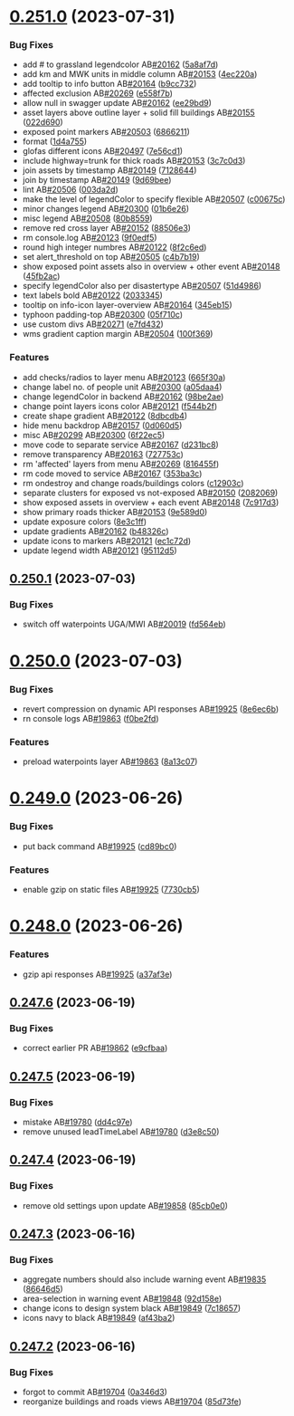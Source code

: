 # [0.251.0](https://github.com/rodekruis/IBF-system/compare/v0.250.1...v0.251.0) (2023-07-31)


### Bug Fixes

* add # to grassland legendcolor AB[#20162](https://github.com/rodekruis/IBF-system/issues/20162) ([5a8af7d](https://github.com/rodekruis/IBF-system/commit/5a8af7de0c8404dc8baf5f3987ddb0d213b9862e))
* add km and MWK units in middle column AB[#20153](https://github.com/rodekruis/IBF-system/issues/20153) ([4ec220a](https://github.com/rodekruis/IBF-system/commit/4ec220a3e564ee3e5c8fef7f27842c0c30cc8ddd))
* add tooltip to info button AB[#20164](https://github.com/rodekruis/IBF-system/issues/20164) ([b9cc732](https://github.com/rodekruis/IBF-system/commit/b9cc732e0ada4464f9ef0cff96cfa4075141d1fd))
* affected exclusion AB[#20269](https://github.com/rodekruis/IBF-system/issues/20269) ([e558f7b](https://github.com/rodekruis/IBF-system/commit/e558f7b672efb1f178e295e00a7dd5a5b12840e1))
* allow null in swagger update AB[#20162](https://github.com/rodekruis/IBF-system/issues/20162) ([ee29bd9](https://github.com/rodekruis/IBF-system/commit/ee29bd94a24bfd7541c1085a83dbd831548a47f2))
* asset layers above outline layer + solid fill buildings AB[#20155](https://github.com/rodekruis/IBF-system/issues/20155) ([022d690](https://github.com/rodekruis/IBF-system/commit/022d6902f9992a5e05691a9e5118c7c2eb8c93cd))
* exposed point markers AB[#20503](https://github.com/rodekruis/IBF-system/issues/20503) ([6866211](https://github.com/rodekruis/IBF-system/commit/6866211b04b8324b7060cbfd6574e46136cb9b99))
* format ([1d4a755](https://github.com/rodekruis/IBF-system/commit/1d4a755433c231c7411860411fe3277a058b35c4))
* glofas different icons AB[#20497](https://github.com/rodekruis/IBF-system/issues/20497) ([7e56cd1](https://github.com/rodekruis/IBF-system/commit/7e56cd1e051bb867ba7f23c77c8832877bc33928))
* include highway=trunk for thick roads AB[#20153](https://github.com/rodekruis/IBF-system/issues/20153) ([3c7c0d3](https://github.com/rodekruis/IBF-system/commit/3c7c0d3efe912b3dcdc46089e82087cf74240564))
* join assets by timestamp AB[#20149](https://github.com/rodekruis/IBF-system/issues/20149) ([7128644](https://github.com/rodekruis/IBF-system/commit/71286445bcd52aac2df2c9a40ed3b24e810fd42b))
* join by timestamp AB[#20149](https://github.com/rodekruis/IBF-system/issues/20149) ([9d69bee](https://github.com/rodekruis/IBF-system/commit/9d69beea2593e74476f7871cbe6dd749226ea78c))
* lint AB[#20506](https://github.com/rodekruis/IBF-system/issues/20506) ([003da2d](https://github.com/rodekruis/IBF-system/commit/003da2dc7b4a960e1b925f10b2cb35d25e7f3a47))
* make the level of legendColor to specify flexible AB[#20507](https://github.com/rodekruis/IBF-system/issues/20507) ([c00675c](https://github.com/rodekruis/IBF-system/commit/c00675ca771edbd9dc20ef003f2beac1999f9fdf))
* minor changes legend AB[#20300](https://github.com/rodekruis/IBF-system/issues/20300) ([01b6e26](https://github.com/rodekruis/IBF-system/commit/01b6e26dae2d6028203137f679bca3bd1947e49f))
* misc legend AB[#20508](https://github.com/rodekruis/IBF-system/issues/20508) ([80b8559](https://github.com/rodekruis/IBF-system/commit/80b8559eff3a8ee9d74993f2f6a37d6c117e3e39))
* remove red cross layer AB[#20152](https://github.com/rodekruis/IBF-system/issues/20152) ([88506e3](https://github.com/rodekruis/IBF-system/commit/88506e3711324f70b0d62d366bd3edbb5deda7f9))
* rm console.log AB[#20123](https://github.com/rodekruis/IBF-system/issues/20123) ([9f0edf5](https://github.com/rodekruis/IBF-system/commit/9f0edf5cbae286f5e06b3c90978205a55d3333f9))
* round high integer numbres AB[#20122](https://github.com/rodekruis/IBF-system/issues/20122) ([8f2c6ed](https://github.com/rodekruis/IBF-system/commit/8f2c6edc40464b3eecfa497664b4b22558dfbcd0))
* set alert_threshold on top AB[#20505](https://github.com/rodekruis/IBF-system/issues/20505) ([c4b7b19](https://github.com/rodekruis/IBF-system/commit/c4b7b19b6f30a0a6002fb3d931ef70028f592581))
* show exposed point assets also in overview + other event AB[#20148](https://github.com/rodekruis/IBF-system/issues/20148) ([45fb2ac](https://github.com/rodekruis/IBF-system/commit/45fb2acf1e73484bd96407979c1e2732a8166848))
* specify legendColor also per disastertype AB[#20507](https://github.com/rodekruis/IBF-system/issues/20507) ([51d4986](https://github.com/rodekruis/IBF-system/commit/51d498629f890ee465a0115787d056e4ec4242f9))
* text labels bold AB[#20122](https://github.com/rodekruis/IBF-system/issues/20122) ([2033345](https://github.com/rodekruis/IBF-system/commit/20333455d0861696455fe3805ec7b6acee1cdd49))
* tooltip on info-icon layer-overview AB[#20164](https://github.com/rodekruis/IBF-system/issues/20164) ([345eb15](https://github.com/rodekruis/IBF-system/commit/345eb152cc6504a06cccde6b1546b17d282df6cb))
* typhoon padding-top AB[#20300](https://github.com/rodekruis/IBF-system/issues/20300) ([05f710c](https://github.com/rodekruis/IBF-system/commit/05f710cb400466bebda136263076f2ef88fd1082))
* use custom divs AB[#20271](https://github.com/rodekruis/IBF-system/issues/20271) ([e7fd432](https://github.com/rodekruis/IBF-system/commit/e7fd43211ba5744868edb7efcff940317bb3a18a))
* wms gradient caption margin AB[#20504](https://github.com/rodekruis/IBF-system/issues/20504) ([100f369](https://github.com/rodekruis/IBF-system/commit/100f369abea36170e8bd460f696f873fa373a09d))


### Features

* add checks/radios to layer menu AB[#20123](https://github.com/rodekruis/IBF-system/issues/20123) ([665f30a](https://github.com/rodekruis/IBF-system/commit/665f30acdb6625496f5826f850b252736a80b585))
* change label no. of people unit AB[#20300](https://github.com/rodekruis/IBF-system/issues/20300) ([a05daa4](https://github.com/rodekruis/IBF-system/commit/a05daa44615e79dd08b3a1e40209fb8fdda68b9c))
* change legendColor in backend AB[#20162](https://github.com/rodekruis/IBF-system/issues/20162) ([98be2ae](https://github.com/rodekruis/IBF-system/commit/98be2ae6d2de92a7a6a7bd9d79ba69f2ed791aaf))
* change point layers icons color AB[#20121](https://github.com/rodekruis/IBF-system/issues/20121) ([f544b2f](https://github.com/rodekruis/IBF-system/commit/f544b2f524a9ef2a55ca7de1a5527cb673b57199))
* create shape gradient AB[#20122](https://github.com/rodekruis/IBF-system/issues/20122) ([8dbcdb4](https://github.com/rodekruis/IBF-system/commit/8dbcdb4dd1f778d677a5819fca3ebfcec86383cb))
* hide menu backdrop AB[#20157](https://github.com/rodekruis/IBF-system/issues/20157) ([0d060d5](https://github.com/rodekruis/IBF-system/commit/0d060d5db11e4307238ebac6a78af75282f5a491))
* misc AB[#20299](https://github.com/rodekruis/IBF-system/issues/20299) AB[#20300](https://github.com/rodekruis/IBF-system/issues/20300) ([6f22ec5](https://github.com/rodekruis/IBF-system/commit/6f22ec5f561894a09599b46098d19246255fcba4))
* move code to separate service AB[#20167](https://github.com/rodekruis/IBF-system/issues/20167) ([d231bc8](https://github.com/rodekruis/IBF-system/commit/d231bc8a7d43a2f936aae80fdc44eeab8efac4ba))
* remove transparency AB[#20163](https://github.com/rodekruis/IBF-system/issues/20163) ([727753c](https://github.com/rodekruis/IBF-system/commit/727753c1e68a22b06b0be275155ea912dfc037cb))
* rm 'affected' layers from menu AB[#20269](https://github.com/rodekruis/IBF-system/issues/20269) ([816455f](https://github.com/rodekruis/IBF-system/commit/816455f45804ee519d2bfdf9a21e6ef4cd526ff7))
* rm code moved to service AB[#20167](https://github.com/rodekruis/IBF-system/issues/20167) ([353ba3c](https://github.com/rodekruis/IBF-system/commit/353ba3c2d9e6ff1c45acd04e469954c9a1e2ac01))
* rm ondestroy and change roads/buildings colors ([c12903c](https://github.com/rodekruis/IBF-system/commit/c12903c856307bb0bb59cca9ddfc5d304b3bd8a9))
* separate clusters for exposed vs not-exposed AB[#20150](https://github.com/rodekruis/IBF-system/issues/20150) ([2082069](https://github.com/rodekruis/IBF-system/commit/20820697548ad8f12f0f9b373ed0ed3a1e7ecd7f))
* show exposed assets in overview + each event AB[#20148](https://github.com/rodekruis/IBF-system/issues/20148) ([7c917d3](https://github.com/rodekruis/IBF-system/commit/7c917d3fff8f465c1ad30d023b0297bf2f695285))
* show primary roads thicker AB[#20153](https://github.com/rodekruis/IBF-system/issues/20153) ([9e589d0](https://github.com/rodekruis/IBF-system/commit/9e589d01cd88d8a6d44e6db6e58ae15cddce2da7))
* update exposure colors ([8e3c1ff](https://github.com/rodekruis/IBF-system/commit/8e3c1ffa050e5b5e312b1bc8b9c87c76a1f17bb1))
* update gradients AB[#20162](https://github.com/rodekruis/IBF-system/issues/20162) ([b48326c](https://github.com/rodekruis/IBF-system/commit/b48326ce840d68856419aa42eb6bfc933d7f1dbe))
* update icons to markers AB[#20121](https://github.com/rodekruis/IBF-system/issues/20121) ([ec1c72d](https://github.com/rodekruis/IBF-system/commit/ec1c72d7a1e15d83dfaa5a2cb7aca047691c6a28))
* update legend width AB[#20121](https://github.com/rodekruis/IBF-system/issues/20121) ([95112d5](https://github.com/rodekruis/IBF-system/commit/95112d5bab8ef2d5d33b93f8a872a35754e8c79a))



## [0.250.1](https://github.com/rodekruis/IBF-system/compare/v0.250.0...v0.250.1) (2023-07-03)


### Bug Fixes

* switch off waterpoints UGA/MWI AB[#20019](https://github.com/rodekruis/IBF-system/issues/20019) ([fd564eb](https://github.com/rodekruis/IBF-system/commit/fd564ebe6aa1505cfd0299f159f03f4e0cb3b832))



# [0.250.0](https://github.com/rodekruis/IBF-system/compare/v0.249.0...v0.250.0) (2023-07-03)


### Bug Fixes

* revert compression on dynamic API responses AB[#19925](https://github.com/rodekruis/IBF-system/issues/19925) ([8e6ec6b](https://github.com/rodekruis/IBF-system/commit/8e6ec6b0fd76a776b88ee96bad6cdbab41a1a431))
* rn console logs AB[#19863](https://github.com/rodekruis/IBF-system/issues/19863) ([f0be2fd](https://github.com/rodekruis/IBF-system/commit/f0be2fd50d34903819cf66ee4887a667d8370e74))


### Features

* preload waterpoints layer AB[#19863](https://github.com/rodekruis/IBF-system/issues/19863) ([8a13c07](https://github.com/rodekruis/IBF-system/commit/8a13c079b10bf27292319fe0c62fdeee553a1636))



# [0.249.0](https://github.com/rodekruis/IBF-system/compare/v0.248.0...v0.249.0) (2023-06-26)


### Bug Fixes

* put back command AB[#19925](https://github.com/rodekruis/IBF-system/issues/19925) ([cd89bc0](https://github.com/rodekruis/IBF-system/commit/cd89bc0f34e0f3dbc9880f8f88ac75a7789dd4c1))


### Features

* enable gzip on static files AB[#19925](https://github.com/rodekruis/IBF-system/issues/19925) ([7730cb5](https://github.com/rodekruis/IBF-system/commit/7730cb5c13ee749e6971ec300f7d01d85746e8a9))



# [0.248.0](https://github.com/rodekruis/IBF-system/compare/v0.247.6...v0.248.0) (2023-06-26)


### Features

* gzip api responses AB[#19925](https://github.com/rodekruis/IBF-system/issues/19925) ([a37af3e](https://github.com/rodekruis/IBF-system/commit/a37af3ea7fd72b4706280ad056c9b6349b7a8082))



## [0.247.6](https://github.com/rodekruis/IBF-system/compare/v0.247.5...v0.247.6) (2023-06-19)


### Bug Fixes

* correct earlier PR AB[#19862](https://github.com/rodekruis/IBF-system/issues/19862) ([e9cfbaa](https://github.com/rodekruis/IBF-system/commit/e9cfbaa5428bce58e46767fcfdb2d6e4220f25bf))



## [0.247.5](https://github.com/rodekruis/IBF-system/compare/v0.247.4...v0.247.5) (2023-06-19)


### Bug Fixes

* mistake AB[#19780](https://github.com/rodekruis/IBF-system/issues/19780) ([dd4c97e](https://github.com/rodekruis/IBF-system/commit/dd4c97e5d456702cf724e2fa186197a1ad060970))
* remove unused leadTimeLabel AB[#19780](https://github.com/rodekruis/IBF-system/issues/19780) ([d3e8c50](https://github.com/rodekruis/IBF-system/commit/d3e8c500985e71aab9caa7921af31ecfc1429db6))



## [0.247.4](https://github.com/rodekruis/IBF-system/compare/v0.247.3...v0.247.4) (2023-06-19)


### Bug Fixes

* remove old settings upon update AB[#19858](https://github.com/rodekruis/IBF-system/issues/19858) ([85cb0e0](https://github.com/rodekruis/IBF-system/commit/85cb0e08cc77ea46d391ea74029c7a16940eafaa))



## [0.247.3](https://github.com/rodekruis/IBF-system/compare/v0.247.2...v0.247.3) (2023-06-16)


### Bug Fixes

* aggregate numbers should also include warning event AB[#19835](https://github.com/rodekruis/IBF-system/issues/19835) ([86646d5](https://github.com/rodekruis/IBF-system/commit/86646d5c6fdcdeade820d3e78dc545b52280be35))
* area-selection in warning event AB[#19848](https://github.com/rodekruis/IBF-system/issues/19848) ([92d158e](https://github.com/rodekruis/IBF-system/commit/92d158eeec58cc71a79c3d7555a29c18bd087a2d))
* change icons to design system black AB[#19849](https://github.com/rodekruis/IBF-system/issues/19849) ([7c18657](https://github.com/rodekruis/IBF-system/commit/7c186575e5a6cb38e43904e4275d156aac73cb36))
* icons navy to black AB[#19849](https://github.com/rodekruis/IBF-system/issues/19849) ([af43ba2](https://github.com/rodekruis/IBF-system/commit/af43ba2ef873eaea9d40b1c3adcaa2aae39e8925))



## [0.247.2](https://github.com/rodekruis/IBF-system/compare/v0.247.1...v0.247.2) (2023-06-16)


### Bug Fixes

* forgot to commit AB[#19704](https://github.com/rodekruis/IBF-system/issues/19704) ([0a346d3](https://github.com/rodekruis/IBF-system/commit/0a346d3dd153c6b2a45eca91699305bbc65c4640))
* reorganize buildings and roads views AB[#19704](https://github.com/rodekruis/IBF-system/issues/19704) ([85d73fe](https://github.com/rodekruis/IBF-system/commit/85d73fe3928e5a73a0cc110b8e0c827b3239a828))



